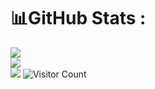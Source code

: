 # 📊GitHub Stats :
![](https://github-readme-stats.vercel.app/api?username=paffenst&theme=synthwave&hide_border=false&include_all_commits=true&count_private=true)<br/>
![](https://github-readme-streak-stats.herokuapp.com/?user=paffenst&theme=synthwave&hide_border=false)<br/>
![](https://github-readme-stats.vercel.app/api/top-langs/?username=paffenst&theme=synthwave&hide_border=false&include_all_commits=true&count_private=true&layout=compact)
![Visitor Count](https://profile-counter.glitch.me/{paffenst}/count.svg)
<!--
**paffenst/paffenst** is a ✨ _special_ ✨ repository because its `README.md` (this file) appears on your GitHub profile.
- 🔭 I’m currently working on ...
- 🌱 I’m currently learning ...
- 👯 I’m looking to collaborate on ...
- 🤔 I’m looking for help with ...
- 💬 Ask me about ...
- 📫 How to reach me: ...
- 😄 Pronouns: ...
- ⚡ Fun fact: ...
-->
